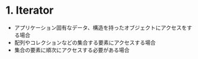 # 1. Iterator
* アプリケーション固有なデータ、構造を持ったオブジェクトにアクセスをする場合
* 配列やコレクションなどの集合する要素にアクセスする場合
* 集合の要素に順次にアクセスする必要がある場合